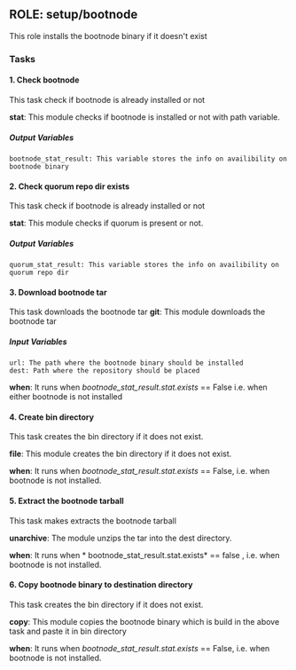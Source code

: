 [//]: # (##############################################################################################)
[//]: # (Copyright Accenture. All Rights Reserved.)
[//]: # (SPDX-License-Identifier: Apache-2.0)
[//]: # (##############################################################################################)

## ROLE: setup/bootnode
This role installs the bootnode binary if it doesn't exist

### Tasks

#### 1. Check bootnode
This task check if bootnode is already installed or not

**stat**: This module checks if bootnode is installed or not with path variable.

##### Output Variables
    bootnode_stat_result: This variable stores the info on availibility on bootnode binary

#### 2. Check quorum repo dir exists
This task check if bootnode is already installed or not

**stat**: This module checks if quorum is present or not.

##### Output Variables
    quorum_stat_result: This variable stores the info on availibility on quorum repo dir

#### 3. Download bootnode tar
 This task downloads the bootnode tar
**git**: This module downloads the bootnode tar

##### Input Variables
    url: The path where the bootnode binary should be installed
    dest: Path where the repository should be placed

**when**: It runs when *bootnode_stat_result.stat.exists* == False i.e. when either bootnode is not installed 
#### 4. Create bin directory
This task creates the bin directory if it does not exist.

**file**: This module creates the bin directory if it does not exist.

**when**: It runs when *bootnode_stat_result.stat.exists* == False, i.e. when bootnode is not installed.

#### 5. Extract the bootnode tarball
This task makes extracts the bootnode tarball

**unarchive**: The module unzips the tar into the dest directory.

**when**: It runs when * bootnode_stat_result.stat.exists* == false , i.e. when bootnode is not installed.

#### 6. Copy bootnode binary to destination directory
This task creates the bin directory if it does not exist.

**copy**: This module copies the bootnode binary which is build in the above task and paste it in bin directory

**when**: It runs when *bootnode_stat_result.stat.exists* == False, i.e. when bootnode is not installed.
